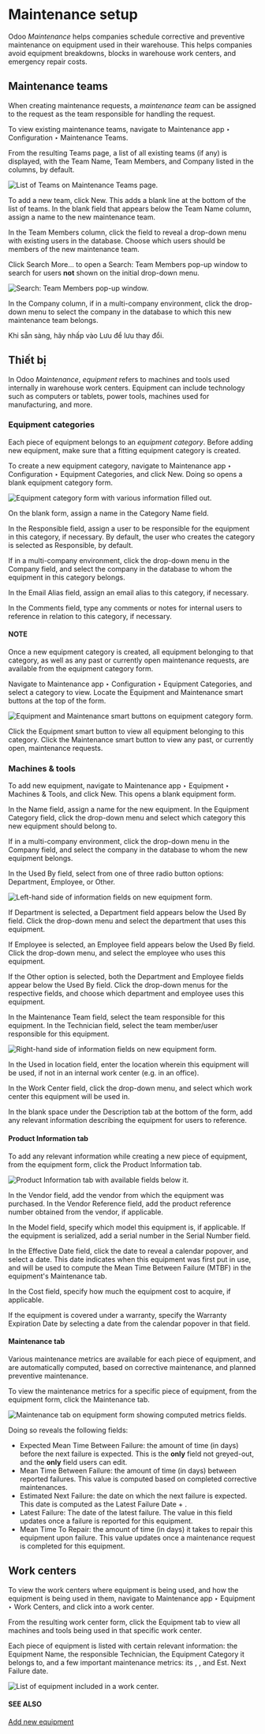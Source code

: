 # Maintenance setup

Odoo *Maintenance* helps companies schedule corrective and preventive maintenance on equipment used
in their warehouse. This helps companies avoid equipment breakdowns, blocks in warehouse work
centers, and emergency repair costs.

## Maintenance teams

When creating maintenance requests, a *maintenance team* can be assigned to the request as the team
responsible for handling the request.

To view existing maintenance teams, navigate to Maintenance app ‣ Configuration
‣ Maintenance Teams.

From the resulting Teams page, a list of all existing teams (if any) is displayed, with
the Team Name, Team Members, and Company listed in the columns,
by default.

![List of Teams on Maintenance Teams page.](../../../.gitbook/assets/maintenance-setup-teams-list.png)

To add a new team, click New. This adds a blank line at the bottom of the list of teams.
In the blank field that appears below the Team Name column, assign a name to the new
maintenance team.

In the Team Members column, click the field to reveal a drop-down menu with existing
users in the database. Choose which users should be members of the new maintenance team.

Click Search More... to open a Search: Team Members pop-up window to search
for users **not** shown on the initial drop-down menu.

![Search: Team Members pop-up window.](../../../.gitbook/assets/maintenance-setup-search-team-members.png)

In the Company column, if in a multi-company environment, click the drop-down menu to
select the company in the database to which this new maintenance team belongs.

Khi sẵn sàng, hãy nhấp vào Lưu để lưu thay đổi.

## Thiết bị

In Odoo *Maintenance*, *equipment* refers to machines and tools used internally in warehouse work
centers. Equipment can include technology such as computers or tablets, power tools, machines used
for manufacturing, and more.

### Equipment categories

Each piece of equipment belongs to an *equipment category*. Before adding new equipment, make sure
that a fitting equipment category is created.

To create a new equipment category, navigate to Maintenance app ‣ Configuration
‣ Equipment Categories, and click New. Doing so opens a blank equipment category
form.

![Equipment category form with various information filled out.](../../../.gitbook/assets/maintenance-setup-category-form.png)

On the blank form, assign a name in the Category Name field.

In the Responsible field, assign a user to be responsible for the equipment in this
category, if necessary. By default, the user who creates the category is selected as
Responsible, by default.

If in a multi-company environment, click the drop-down menu in the Company field, and
select the company in the database to whom the equipment in this category belongs.

In the Email Alias field, assign an email alias to this category, if necessary.

In the Comments field, type any comments or notes for internal users to reference in
relation to this category, if necessary.

#### NOTE
Once a new equipment category is created, all equipment belonging to that category, as well as
any past or currently open maintenance requests, are available from the equipment category form.

Navigate to Maintenance app ‣ Configuration ‣ Equipment Categories, and
select a category to view. Locate the Equipment and Maintenance smart
buttons at the top of the form.

![Equipment and Maintenance smart buttons on equipment category form.](../../../.gitbook/assets/maintenance-setup-smart-buttons.png)

Click the Equipment smart button to view all equipment belonging to this category.
Click the Maintenance smart button to view any past, or currently open, maintenance
requests.

### Machines & tools

To add new equipment, navigate to Maintenance app ‣ Equipment ‣ Machines &
Tools, and click New. This opens a blank equipment form.

In the Name field, assign a name for the new equipment. In the Equipment
Category field, click the drop-down menu and select which category this new equipment should belong
to.

If in a multi-company environment, click the drop-down menu in the Company field, and
select the company in the database to whom the new equipment belongs.

In the Used By field, select from one of three radio button options:
Department, Employee, or Other.

![Left-hand side of information fields on new equipment form.](../../../.gitbook/assets/maintenance-setup-new-equipment-left-side.png)

If Department is selected, a Department field appears below the
Used By field. Click the drop-down menu and select the department that uses this
equipment.

If Employee is selected, an Employee field appears below the Used
By field. Click the drop-down menu, and select the employee who uses this equipment.

If the Other option is selected, both the Department and
Employee fields appear below the Used By field. Click the drop-down menus
for the respective fields, and choose which department and employee uses this equipment.

In the Maintenance Team field, select the team responsible for this equipment. In the
Technician field, select the team member/user responsible for this equipment.

![Right-hand side of information fields on new equipment form.](../../../.gitbook/assets/maintenance-setup-new-equipment-right-side.png)

In the Used in location field, enter the location wherein this equipment will be used,
if not in an internal work center (e.g. in an office).

In the Work Center field, click the drop-down menu, and select which work center this
equipment will be used in.

In the blank space under the Description tab at the bottom of the form, add any relevant
information describing the equipment for users to reference.

#### Product Information tab

To add any relevant information while creating a new piece of equipment, from the equipment form,
click the Product Information tab.

![Product Information tab with available fields below it.](../../../.gitbook/assets/maintenance-setup-product-information.png)

In the Vendor field, add the vendor from which the equipment was purchased. In the
Vendor Reference field, add the product reference number obtained from the vendor, if
applicable.

In the Model field, specify which model this equipment is, if applicable. If the
equipment is serialized, add a serial number in the Serial Number field.

In the Effective Date field, click the date to reveal a calendar popover, and select a
date. This date indicates when this equipment was first put in use, and will be used to compute the
Mean Time Between Failure (MTBF) in the equipment's Maintenance tab.

In the Cost field, specify how much the equipment cost to acquire, if applicable.

If the equipment is covered under a warranty, specify the Warranty Expiration Date by
selecting a date from the calendar popover in that field.

#### Maintenance tab

Various maintenance metrics are available for each piece of equipment, and are automatically
computed, based on corrective maintenance, and planned preventive maintenance.

To view the maintenance metrics for a specific piece of equipment, from the equipment form, click
the Maintenance tab.

![Maintenance tab on equipment form showing computed metrics fields.](../../../.gitbook/assets/maintenance-setup-metrics.png)

Doing so reveals the following fields:

- Expected Mean Time Between Failure: the amount of time (in days) before the next
  failure is expected. This is the **only** field not greyed-out, and the **only** field users can
  edit.
- Mean Time Between Failure: the amount of time (in days) between reported failures.
  This value is computed based on completed corrective maintenances.
- Estimated Next Failure: the date on which the next failure is expected. This date is
  computed as the Latest Failure Date + .
- Latest Failure: The date of the latest failure. The value in this field updates once a
  failure is reported for this equipment.
- Mean Time To Repair: the amount of time (in days) it takes to repair this equipment
  upon failure. This value updates once a maintenance request is completed for this equipment.

## Work centers

To view the work centers where equipment is being used, and how the equipment is being used in them,
navigate to Maintenance app ‣ Equipment ‣ Work Centers, and click into a work
center.

From the resulting work center form, click the Equipment tab to view all machines and
tools being used in that specific work center.

Each piece of equipment is listed with certain relevant information: the Equipment Name,
the responsible Technician, the Equipment Category it belongs to, and a few
important maintenance metrics: its , , and Est. Next Failure date.

![List of equipment included in a work center.](../../../.gitbook/assets/maintenance-setup-work-center.png)

#### SEE ALSO
[Add new equipment](add_new_equipment.md)
